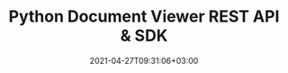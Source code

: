 ---
############################# Static ############################
layout: "product"
date: 2021-04-27T09:31:06+03:00
draft: false

product: "Viewer"
product_tag: "viewer"
platform: "Python"
platform_tag: "python"

############################# Head ############################
head_title: "Python Document Viewer Cloud SDK | Render PDF Word Excel Visio HTML"
head_description: "Document viewing Python Cloud SDK and REST API for rendering images, HTML, PDF, Word, Excel, email, diagram, OneNote, Project & CAD file formats."

############################# Header ############################
title: "Python Document Viewer REST API & SDK"
description: "Cloud SDK that communicate with REST API to develop Python applications which can render & view all sorts of popular document and image file formats."
button:
    enable: true

############################# SubMenu ############################
submenu:
    enable: true
    
    left:
        img_alt: "GroupDocs.Viewer Cloud SDK for Python"
        image: "/sdk/272x272/groupdocs_viewer-for-python.webp"
        product: "GroupDocs.Viewer"
        platform: "Python"

    middle:
        button:
            # button loop
            - link: "#overview"
              text: "Overview"

            # button loop
            - link: "#features"
              text: "Features"

            

            # button loop
            - link: "https://docs.groupdocs.cloud/viewer/release-notes/"
              text: "Release Notes"

            # button loop
            - link: "https://purchase.groupdocs.cloud/pricing"
              text: "Pricing"

    right:
        link_download: "https://github.com/groupdocs-viewer-cloud/groupdocs-viewer-cloud-python"
        link_learn: "https://docs.groupdocs.cloud/viewer/"
        link_buy: "https://purchase.groupdocs.cloud/buy"

############################# Overview ############################
overview:
    enable: true
    content: |
      Quickly get started using GroupDocs.Viewer Cloud with the help of GroupDocs.Viewer Cloud SDK for Python. The SDK is a modern, open-source Python library that makes it easy to integrate GroupDocs.Viewer Cloud API in your own Python applications. With the SDK, you can benefit from all the features of the API in a much easier and quicker manner. The SDK provides an abstraction over the "low-level" details of making requests and handling responses, for a simpler and more intuitive coding experience. 

      


    tabs:
      enable: true     
      
      ## TAB ONE ##
      tab_one:
        description: |
          GroupDocs.Viewer Cloud SDK for Python requires Python 2.7 or 3.4 or later.

        right:
          enable: true
          icon: "fas fa-cubes"
          title: "Python Python 2.7 or 3.4+"
          content: |
            
      
      ## TAB TWO ##
      tab_two:
        description: |
          GroupDocs.Viewer Cloud SDK for Python supports a number of document formats.

        left:
          enable: true
          table:
            # table loop
            - title: "Microsoft Office"
              content: |
                * **Word:** DOC, DOCX, DOCM, DOT, DOTX, DOTM
                * **Excel:** XLS, XLSX, XLSM, XLSB, XLTX, XLTM
                * **PowerPoint:**  PPT, PPTX, PPS, PPSX, PPSM, PPTM, POTX, POTM
                * **Visio:** VSD, VSDX, VSDM, VST, VSTX, VSTM, VSS, VSSX, VSSM, VDX, VSX, VTX, VDW
                * **Project:** MPP, MPT
                * **Outlook:** MSG, EML, PST, OST
                * **OneNote:** ONE

            

        right:
          enable: true
          table:
            # table loop
            - title: "Images, Graphics & Diagrams"
              content: |
                * **OpenDocument:** ODT, OTT, ODS, OTS, ODP, OTP, ODG
                * **Fixed Layout:** PDF, XPS
                * **eBook:** EPUB, MOBI
                * **Image Files:** BMP, GIF, ICO, JPG, JPEG, PNG, PSD, SVG, TIF, TIFF, Webp, DjVu, DNG, DCM (DICOM)
                * **JPEG2000:** JP2, J2C, J2K, JPF, JPX, JPM
                * **CAD:** DGN, DWF, DWG, DXF, IFC, STL
                * **Markup:** HTML, MHT, MHTML, XML
                * **Metafile:** WMF, EMF, CGM
                * **Apple Mail:** EMLX
                * **PostScript:** PS, EPS
                * **Other:** RTF, TXT, TEX, CSV, TSV, PCL
                
      ## TAB THREE ##
      tab_three:
        description: |
          If you do not want to use any of our SDKs or the required SDK is not available at the moment, you can still easily get started with GroupDocs.Viewer REST API while using your favorite language & platform.


        
        left:
          enable: true
          table:
            # table loop
            - icon: "fab fa-windows"
              title: "Operating Systems"
              content: |
                * Microsoft Windows Desktop
                * Microsoft Windows Server
                * Linux
                * MacOS

            # table loop
            - icon: "fas fa-code"
              title: "Supported Frameworks"
              content: |
                * Java 7 (1.7) and above

        right:
          enable: true
          table:
            # table loop
            - icon: "fas fa-cogs"
              title: "Development Environments"
              content: |
                * NetBeans
                * IntelliJ IDEA
                * Eclipse
            # table loop
            - icon: "fas fa-tools"
              title: "Build Automation Tool"
              content: |
                * Maven

############################# Features ############################
features:
    enable: true
    title: "Advanced Document Viewer REST API Features"

    feature:
      # feature loop
      - icon: "fab fa-html5"
        content: "Render documents as HTML5"

      # feature loop
      - icon: "fas fa-images"
        content: "Render documents as Image"

      # feature loop
      - icon: "fas fa-file-alt"
        content: "Rotate, reorder & watermark pages"
      
      # feature loop
      - icon: "fas fa-file-pdf"
        content: "Render documents as PDF"

      # feature loop
      - icon: "fas fa-paperclip"
        content: "Render document attachments"

      # feature loop
      - icon: "fas fa-lock"
        content: "APIs are secured and require authentication"

     

      

    more_feature:
      # more_feature_loop
      - title: "Quick and Reliable Document Presentation"
        content: |
          The cloud-based viewer API has the ability to display different document formats without compromising on the performance. Features of the API can be used via the SDK, with just a few lines of code.
      # more_feature_loop
      - title: "Render any supported document with minimal options - Python"
        content: |
          
          
          ```php
            # Get your App SID and App Key at https://dashboard.groupdocs.cloud (free registration is required).
            app_sid = "XXXX-XXXX-XXXX"
            app_key = "XXXXXXXXXXXX"

            # Create instance of the API.
            api = groupdocs_viewer_cloud.ViewerApi.from_keys(app_sid, app_key)

            viewOptions = groupdocs_viewer_cloud.ViewOptions()

            fileInfo = groupdocs_viewer_cloud.FileInfo()
            fileInfo.file_path = "docs\\document.xlsx"
            fileInfo.password = "password"
            fileInfo.storage_name = "Storage Name"

            viewOptions.file_info = fileInfo;

            request = groupdocs_viewer_cloud.GetInfoRequest(viewOptions)
            response = api.get_info(request)
            print(response)
          ```
      # more_feature_loop
      - title: "Quickly Get Started with Document Viewing REST API"
        content: "Get started using GroupDocs.Viewer Cloud REST API with the GroupDocs.Viewer Cloud SDK for Python. It facilitates the users and speeds up the development of applications written in Python while taking care of low-level details of making requests and handling responses and lets the users focus on writing code specific to their particular project."
      
      # more_feature_loop
      - title: "Easy Customization"
        content: "GroupDocs.Viewer Cloud SDK is 100% tested and out-of-the-box running. The SDK is open source and has an MIT license. You can use it, and even customize it for absolutely free of any charge."

      
       
       

############################# Support ############################
support:
    enable: true

############################# Solutions ############################
solutions:
    enable: true
    title: "GroupDocs.Viewer Cloud also offers individual document rendering SDKs for other popular languages as listed below:"

    solution:
        # solution loop
        - img_alt: "GroupDocs.Viewer Cloud SDK for cURL"
          image: "/sdk/272x272/groupdocs_viewer-for-curl.webp"
          product: "GroupDocs.Viewer"
          platform: "cURL"
          link: "/viewer/curl/"

        # solution loop
        - img_alt: "GroupDocs.Viewer Cloud SDK for .NET"
          image: "/sdk/272x272/groupdocs_viewer-for-net.webp"
          product: "GroupDocs.Viewer"
          platform: ".NET"
          link: "/viewer/net/"

        # solution loop
        - img_alt: "GroupDocs.Viewer Cloud SDK for Java"
          image: "/sdk/272x272/groupdocs_viewer-for-java.webp"
          product: "GroupDocs.Viewer"
          platform: "Cloud SKD for Java"
          link: "/viewer/java/"

        # solution loop
        - img_alt: "GroupDocs.Viewer Cloud SDK for PHP"
          image: "/sdk/272x272/groupdocs_viewer-for-php.webp"
          product: "GroupDocs.Viewer"
          platform: "PHP"
          link: "/viewer/php/"

        # solution loop
        - img_alt: "GroupDocs.Viewer Cloud SDK for Python"
          image: "/sdk/272x272/groupdocs_viewer-for-python.webp"
          product: "GroupDocs.Viewer"
          platform: "Python"
          link: "/viewer/python/"

        # solution loop
        - img_alt: "GroupDocs.Viewer Cloud SDK for Ruby"
          image: "/sdk/272x272/groupdocs_viewer-for-ruby.webp"
          product: "GroupDocs.Viewer"
          platform: "Ruby"
          link: "/viewer/ruby/"

        # solution loop
        - img_alt: "GroupDocs.Viewer Cloud SDK for Node.js"
          image: "/sdk/272x272/groupdocs_viewer-for-node.webp"
          product: "GroupDocs.Viewer"
          platform: "Node.js"
          link: "/viewer/nodejs/"

        # solution loop
        - img_alt: "GroupDocs.Viewer Cloud SDK for Android"
          image: "/sdk/272x272/groupdocs_viewer-for-android.webp"
          product: "GroupDocs.Viewer"
          platform: "Android"
          link: "/viewer/android/"
    

############################# Back to top ###############################
back_to_top:
  enable: true
--- 